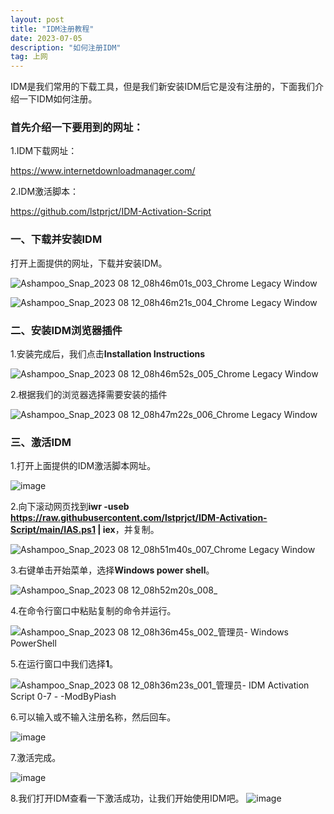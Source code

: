 ```yaml
---
layout: post
title: "IDM注册教程"
date: 2023-07-05
description: "如何注册IDM"
tag: 上网
---
```


IDM是我们常用的下载工具，但是我们新安装IDM后它是没有注册的，下面我们介绍一下IDM如何注册。

### 首先介绍一下要用到的网址：

1.IDM下载网址：

https://www.internetdownloadmanager.com/

2.IDM激活脚本：

https://github.com/lstprjct/IDM-Activation-Script

### 一、下载并安装IDM

打开上面提供的网址，下载并安装IDM。

![Ashampoo_Snap_2023 08 12_08h46m01s_003_Chrome Legacy Window](https://github.com/hengdactn/ctnhb.github.io/assets/70909689/a2cc780f-fbc4-442f-bff7-238fc1d0c03c)

![Ashampoo_Snap_2023 08 12_08h46m21s_004_Chrome Legacy Window](https://github.com/hengdactn/ctnhb.github.io/assets/70909689/fc5042dd-1de9-4fe4-b258-3cb19b939487)
### 二、安装IDM浏览器插件

1.安装完成后，我们点击**Installation Instructions**

![Ashampoo_Snap_2023 08 12_08h46m52s_005_Chrome Legacy Window](https://github.com/hengdactn/ctnhb.github.io/assets/70909689/0a025852-b636-455a-9229-df5b233f7564)

2.根据我们的浏览器选择需要安装的插件

![Ashampoo_Snap_2023 08 12_08h47m22s_006_Chrome Legacy Window](https://github.com/hengdactn/ctnhb.github.io/assets/70909689/3fb3ccc0-face-4a66-bec8-07df7d10a352)
### 三、激活IDM

1.打开上面提供的IDM激活脚本网址。

![image](https://github.com/hengdactn/ctnhb.github.io/assets/70909689/676320fd-9161-4605-8006-3a935ad2205b)

2.向下滚动网页找到**iwr -useb https://raw.githubusercontent.com/lstprjct/IDM-Activation-Script/main/IAS.ps1 | iex**，并复制。

![Ashampoo_Snap_2023 08 12_08h51m40s_007_Chrome Legacy Window](https://github.com/hengdactn/ctnhb.github.io/assets/70909689/e5f7039b-964b-4804-b9aa-6aabea8c3d50)

3.右键单击开始菜单，选择**Windows power shell**。

![Ashampoo_Snap_2023 08 12_08h52m20s_008_](https://github.com/hengdactn/ctnhb.github.io/assets/70909689/80c8daf5-1272-4abc-9f69-160ffaf95d15)

4.在命令行窗口中粘贴复制的命令并运行。

![Ashampoo_Snap_2023 08 12_08h36m45s_002_管理员- Windows PowerShell](https://github.com/hengdactn/ctnhb.github.io/assets/70909689/a8d3b6ce-91a7-4d48-afd1-01d3e796e058)

5.在运行窗口中我们选择**1**。

![Ashampoo_Snap_2023 08 12_08h36m23s_001_管理员-   IDM Activation Script 0-7 - -ModByPiash](https://github.com/hengdactn/ctnhb.github.io/assets/70909689/ee5def2d-788c-4b62-b1ee-83daa5d8f8e4)

6.可以输入或不输入注册名称，然后回车。

![image](https://github.com/hengdactn/ctnhb.github.io/assets/70909689/36ade42b-c47c-4cae-86b4-f4f3ac4fcbb4)

7.激活完成。

![image](https://github.com/hengdactn/ctnhb.github.io/assets/70909689/65d0da79-9ae7-4e1a-97a2-53a01fc8c17e)

8.我们打开IDM查看一下激活成功，让我们开始使用IDM吧。
![image](https://github.com/hengdactn/ctnhb.github.io/assets/70909689/6af85ea2-ca1e-4b7d-b07f-8ebfb701cfd2)




